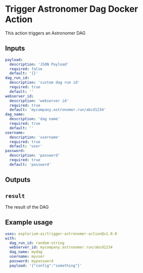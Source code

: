 # Trigger Astronomer Dag Docker Action

This action triggers an Astronomer DAG
## Inputs

```yaml
payload:
  description: 'JSON Payload'
  required: false
  default: '{}'
dag_run_id:
  description: 'custom dag run id'
  required: true
  default: ''
webserver_id:
  description: 'webserver id'
  required: true
  default: 'mycompany.astronomer.run/abcd1234'         
dag_name:
  description: 'dag name'
  required: true
  default: ''
username: 
  description: 'username'
  required: true
  default: 'user'     
password: 
  description: 'password'
  required: true
  default: 'password'   
```

## Outputs

## `result`

The result of the DAG

## Example usage

```yaml
uses: explorium-ai/trigger-astronomer-action@v1.0.0
with:
  dag_run_id: random-string
  webserver_id: mycompany.astronomer.run/abcd1234
  dag_name: mydag
  username: myuser
  password: mypassword
  payload: '{"config":"something"}'
```

